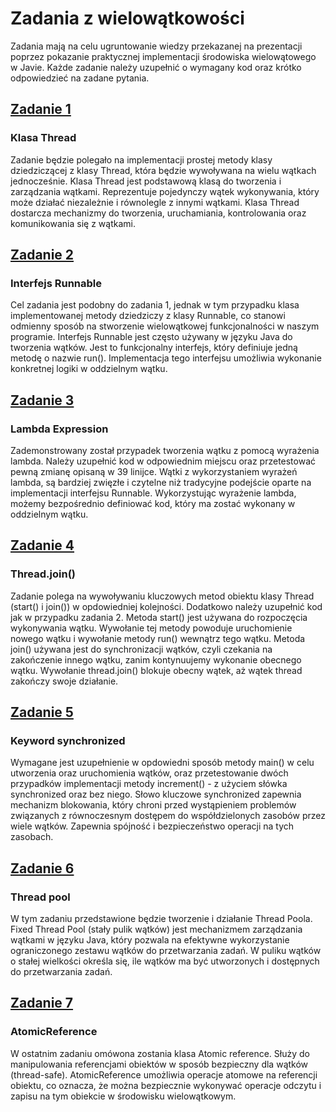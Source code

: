 # Zadania z wielowątkowości

Zadania mają na celu ugruntowanie wiedzy przekazanej na prezentacji poprzez pokazanie praktycznej implementacji środowiska wielowątowego w Javie. Każde zadanie należy uzupełnić o wymagany kod oraz krótko odpowiedzieć na zadane pytania.


## [Zadanie 1](https://github.com/iniarski/MultithreadingExercises/blob/main/src/Zad1.java)
### Klasa Thread
Zadanie będzie polegało na implementacji prostej metody klasy dziedziczącej z klasy Thread, która będzie wywoływana na wielu wątkach jednocześnie.
Klasa Thread jest podstawową klasą do tworzenia i zarządzania wątkami. Reprezentuje pojedynczy wątek wykonywania, który może działać niezależnie i równolegle z innymi wątkami. Klasa Thread dostarcza mechanizmy do tworzenia, uruchamiania, kontrolowania oraz komunikowania się z wątkami.
## [Zadanie 2](https://github.com/iniarski/MultithreadingExercises/blob/main/src/Zad2.java)
### Interfejs Runnable
Cel zadania jest podobny do zadania 1, jednak w tym przypadku klasa implementowanej metody dziedziczy z klasy Runnable, co stanowi odmienny sposób na stworzenie wielowątkowej funkcjonalności w naszym programie.
Interfejs Runnable jest często używany w języku Java do tworzenia wątków. Jest to funkcjonalny interfejs, który definiuje jedną metodę o nazwie run(). Implementacja tego interfejsu umożliwia wykonanie konkretnej logiki w oddzielnym wątku.
## [Zadanie 3](https://github.com/iniarski/MultithreadingExercises/blob/main/src/Zad3.java)
### Lambda Expression
Zademonstrowany został przypadek tworzenia wątku z pomocą wyrażenia lambda. Należy uzupełnić kod w odpowiednim miejscu oraz przetestować pewną zmianę opisaną w 39 linijce.
Wątki z wykorzystaniem wyrażeń lambda, są bardziej zwięzłe i czytelne niż tradycyjne podejście oparte na implementacji interfejsu Runnable. Wykorzystując wyrażenie lambda, możemy bezpośrednio definiować kod, który ma zostać wykonany w oddzielnym wątku.
## [Zadanie 4](https://github.com/iniarski/MultithreadingExercises/blob/main/src/Zad4.java)
### Thread.join()
Zadanie polega na wywoływaniu kluczowych metod obiektu klasy Thread (start() i join()) w opdowiedniej kolejności. Dodatkowo należy uzupełnić kod jak w przypadku zadania 2.
Metoda start() jest używana do rozpoczęcia wykonywania wątku. Wywołanie tej metody powoduje uruchomienie nowego wątku i wywołanie metody run() wewnątrz tego wątku.
Metoda join() używana jest do synchronizacji wątków, czyli czekania na zakończenie innego wątku, zanim kontynuujemy wykonanie obecnego wątku.
Wywołanie thread.join() blokuje obecny wątek, aż wątek thread zakończy swoje działanie.
## [Zadanie 5](https://github.com/iniarski/MultithreadingExercises/blob/main/src/Zad5.java)
### Keyword synchronized
Wymagane jest uzupełnienie w opdowiedni sposób metody main() w celu utworzenia oraz uruchomienia wątków, oraz przetestowanie dwóch przypadków implementacji metody increment() - z użyciem słówka synchronized oraz bez niego.
Słowo kluczowe synchronized zapewnia mechanizm blokowania, który chroni przed wystąpieniem problemów związanych z równoczesnym dostępem do współdzielonych zasobów przez wiele wątków. Zapewnia spójność i bezpieczeństwo operacji na tych zasobach.
## [Zadanie 6](https://github.com/iniarski/MultithreadingExercises/blob/main/src/Zad5.java)
### Thread pool
W tym zadaniu przedstawione będzie tworzenie i działanie Thread Poola. 
Fixed Thread Pool (stały pulik wątków) jest mechanizmem zarządzania wątkami w języku Java, który pozwala na efektywne wykorzystanie ograniczonego zestawu wątków do przetwarzania zadań. W puliku wątków o stałej wielkości określa się, ile wątków ma być utworzonych i dostępnych do przetwarzania zadań.
## [Zadanie 7](https://github.com/iniarski/MultithreadingExercises/blob/main/src/Zad5.java)
### AtomicReference
W ostatnim zadaniu omówona zostania klasa Atomic reference. 
Służy do manipulowania referencjami obiektów w sposób bezpieczny dla wątków (thread-safe). 
AtomicReference umożliwia operacje atomowe na referencji obiektu, co oznacza, że można bezpiecznie wykonywać operacje odczytu i zapisu na tym obiekcie w środowisku wielowątkowym.
